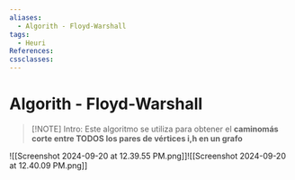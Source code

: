```yaml
---
aliases:
  - Algorith - Floyd-Warshall
tags:
  - Heuri
References: 
cssclasses:
---
```

# Algorith - Floyd-Warshall

> [!NOTE] Intro: 
> Este algoritmo se utiliza para obtener el **caminomás corte entre TODOS los pares de vértices i,h en un grafo**
> 

![[Screenshot 2024-09-20 at 12.39.55 PM.png]]![[Screenshot 2024-09-20 at 12.40.09 PM.png]]